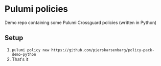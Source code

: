 # Pulumi policies

Demo repo containing some Pulumi Crossguard policies (written in Python)

## Setup

1. `pulumi policy new https://github.com/pierskarsenbarg/policy-pack-demo-python`
1. That's it